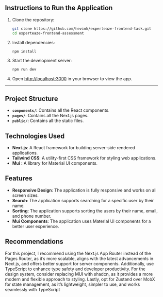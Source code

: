 ## **Instructions to Run the Application**

1. Clone the repository:
   ```bash
   git clone https://github.com/hevink/experteaze-frontend-task.git
   cd experteaze-frontend-assessment
   ```
2. Install dependencies:
   ```bash
   npm install
   ```
3. Start the development server:
   ```bash
   npm run dev
   ```
4. Open [http://localhost:3000](http://localhost:3000) in your browser to view the app.

---

## **Project Structure**

- **`components/`**: Contains all the React components.
- **`pages/`**: Contains all the Next.js pages.
- **`public/`**: Contains all the static files.


## **Technologies Used**

- **Next.js**: A React framework for building server-side rendered applications.
- **Tailwind CSS**: A utility-first CSS framework for styling web applications.
- **Mui** : A library for Material UI components.

## **Features**

- **Responsive Design**: The application is fully responsive and works on all screen sizes.
- **Search**: The application supports searching for a specific user by their name.
- **Sorting**: The application supports sorting the users by their name, email, and phone number.
- **Mui Components**: The application uses Material UI components for a better user experience.

## **Recommendations**

For this project, I recommend using the Next.js App Router instead of the Pages Router, as it’s more scalable, aligns with the latest advancements in Next.js, and offers better support for server components. Additionally, use TypeScript to enhance type safety and developer productivity. For the design system, consider replacing MUI with shadcn, as it provides a more modern and flexible approach to styling. Lastly, opt for Zustand over MobX for state management, as it’s lightweight, simpler to use, and works seamlessly with TypeScript